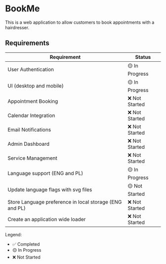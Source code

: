 # BookMe
This is a web application to allow customers to book appointments with a hairdresser.

## Requirements

| Requirement | Status |
|------------|--------|
| User Authentication | 🟡 In Progress |
| UI (desktop and mobile) | 🟡 In Progress |
| Appointment Booking | ❌ Not Started |
| Calendar Integration | ❌ Not Started |
| Email Notifications | ❌ Not Started |
| Admin Dashboard | ❌ Not Started |
| Service Management | ❌ Not Started |
Language support (ENG and PL)| 🟡 In Progress |
Update language flags with svg files| 🟡 Not Started |
Store Language preference in local storage (ENG and PL)| ❌ Not Started |
Create an application wide loader| ❌ Not Started |

Legend:
- ✅ Completed
- 🟡 In Progress
- ❌ Not Started
